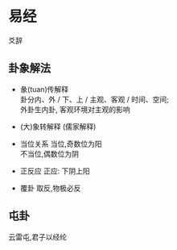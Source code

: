 # 易经


爻辞

## 卦象解法

- 彖(tuan)传解释  
卦分内、外 / 下、上 / 主观、客观 / 时间、空间;  
外卦生内卦, 客观环境对主观的影响  

- (大)象转解释
(儒家解释)

- 当位关系
当位,奇数位为阳  
不当位,偶数位为阴  

- 正反应
正应: 下阴上阳

- 覆卦
取反,物极必反


## 屯卦

云雷屯,君子以经纶
